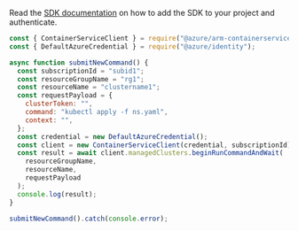 Read the [SDK documentation](https://github.com/Azure/azure-sdk-for-js/blob/%40azure%2Farm-containerservice_16.1.0-beta.1/sdk/containerservice/arm-containerservice/README.md) on how to add the SDK to your project and authenticate.

```javascript
const { ContainerServiceClient } = require("@azure/arm-containerservice");
const { DefaultAzureCredential } = require("@azure/identity");

async function submitNewCommand() {
  const subscriptionId = "subid1";
  const resourceGroupName = "rg1";
  const resourceName = "clustername1";
  const requestPayload = {
    clusterToken: "",
    command: "kubectl apply -f ns.yaml",
    context: "",
  };
  const credential = new DefaultAzureCredential();
  const client = new ContainerServiceClient(credential, subscriptionId);
  const result = await client.managedClusters.beginRunCommandAndWait(
    resourceGroupName,
    resourceName,
    requestPayload
  );
  console.log(result);
}

submitNewCommand().catch(console.error);
```
